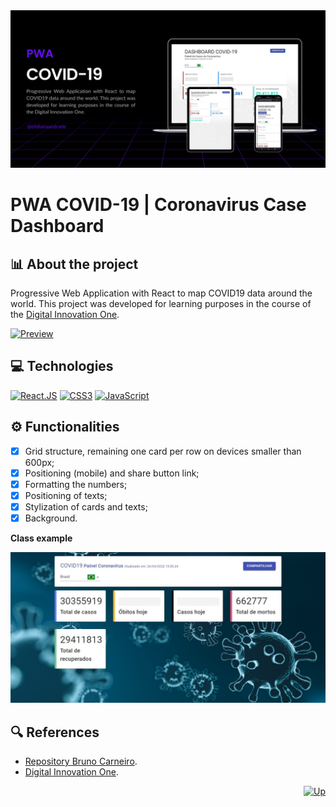<div id="top" align="center">
  <a href="https://dio-desafio-covid19.netlify.app/">
    <img alt="DASHBOARD COVID-19" src="https://github.com/elidianaandrade/utilities/blob/main/templates/README/img/covers/dio-desafio-covid19.png?raw=true">
  </a>
</div>

# PWA COVID-19 | Coronavirus Case Dashboard

## 📊 About the project
Progressive Web Application with React to map COVID19 data around the world. This project was developed for learning purposes in the course of the [Digital Innovation One](https://www.dio.me/).

[![Preview](https://img.shields.io/badge/Preview-000?style=for-the-badge&logo=netlify&logoColor=7520FF)](https://dio-desafio-covid19.netlify.app/)

## 💻 Technologies
[![React.JS](https://img.shields.io/badge/React.JS-000?style=for-the-badge&logo=react&logoColor=7520FF)](https://pt-br.reactjs.org/docs/getting-started.html)
[![CSS3](https://img.shields.io/badge/CSS3-000?style=for-the-badge&logo=css3&logoColor=7520FF)](https://developer.mozilla.org/pt-BR/docs/Web/CSS)
[![JavaScript](https://img.shields.io/badge/JavaScript-000?style=for-the-badge&logo=javascript&logoColor=7520FF)](https://developer.mozilla.org/pt-BR/docs/Web/JavaScript)

## ⚙ Functionalities
- [x] Grid structure, remaining one card per row on devices smaller than 600px;
- [x] Positioning (mobile) and share button link;
- [x] Formatting the numbers;
- [x] Positioning of texts;
- [x] Stylization of cards and texts;
- [x] Background.

**Class example**
<div align="left">
    <img alt="COVID-19 Painel" width="600"  src="https://github.com/elidianaandrade/dio-desafio-covid19/blob/main/src/assets/images/covid-screen-exemplo-aula.jpg?raw=true">
</div>

## 🔍 References
- [Repository Bruno Carneiro](https://github.com/Tautorn/covid19-dio).
- [Digital Innovation One](https://www.dio.me/).

<div align="right">
  <a href="#top">
    <img alt="Up" height="25" src="https://raw.githubusercontent.com/FortAwesome/Font-Awesome/6.x/svgs/solid/angle-up.svg">
  </a>
</div>
